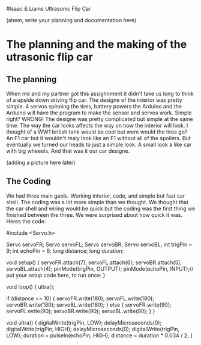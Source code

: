 #Isaac & Liams Ultrasonic Flip Car

(ahem, write your planning and documentation here)

# The planning and the making of the utrasonic flip car

## The planning
When me and my partner got this assighnment it didn't take us long to think of a upside down driving flip car. The designe of the interior was pretty simple. 4 servos spinning the tires, battery powers the Arduino and the Arduino will have the program to make the sensor and servos work. Simple right? WRONG! The designe was pretty complicated but simple at the same time. The way the car looks affects the way on how the interior will look. I thought of a WW1 british tank would be cool but were would the tires go? An F1 car but it wouldn't realy look like an F1 without all of the spoilers. But eventually we turned our heads to just a simple look. A small look a like car with big wheeels. And that was it our car designe.

(adding a picture here later)

## The Coding
We had three main gaols. Working interior, code, and simple but fast car shell. The coding was a lot more simple than we thought. We thought that the car shell and wiring would be quick but the coding was the first thing we finished between the three. We were surprised about how quick it was.
Heres the code:

 #include <Servo.h>

Servo servoFR;
Servo servoFL;
Servo servoBR;
Servo servoBL;
int trigPin = 9;
int echoPin = 8;
long distance;
long duration;

void setup()
{
  servoFR.attach(7);
  servoFL.attach(6);
  servoBR.attach(5);
  servoBL.attach(4);
  pinMode(trigPin, OUTPUT);
  pinMode(echoPin, INPUT);// put your setup code here, to run once:
}

void loop() {
  ultra();

  if (distance <= 10) {
    servoFR.write(180);
    servoFL.write(180);
    servoBR.write(180);
    servoBL.write(180);
  }
  else {
    servoFR.write(90);
    servoFL.write(90);
    servoBR.write(90);
    servoBL.write(90); 
  }
}


void ultra() {
  digitalWrite(trigPin, LOW);
  delayMicroseconds(0);
  digitalWrite(trigPin, HIGH);
  delayMicroseconds(0);
  digitalWrite(trigPin, LOW);
  duration = pulseIn(echoPin, HIGH);
  distance = duration * 0.034 / 2;
}



